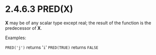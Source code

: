 # 2.4.6.3 PRED(X)

**X** may be of any scalar type except real; the result of the function is the predecessor of **X**.

Examples:

`PRED('j')`	returns '`i`'
`PRED(TRUE)`	returns `FALSE`
